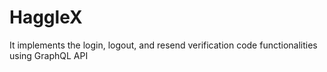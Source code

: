 # HaggleX
It implements the login, logout, and resend verification code functionalities using GraphQL API